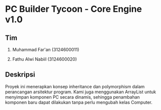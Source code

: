 # PC Builder Tycoon - Core Engine v1.0

## Tim

1. Muhammad Far'an (3124600011)

2. Fathu Alwi Nabiil (3124600020)

## Deskripsi

Proyek ini menerapkan konsep inheritance dan polymorphism dalam perancangan arsitektur program. Kami juga menggunakan ArrayList untuk menyimpan komponen PC secara dinamis, sehingga penambahan komponen baru dapat dilakukan tanpa perlu mengubah kelas Computer.
